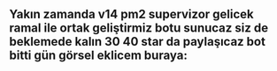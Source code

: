 ## Yakın zamanda v14 pm2 supervizor gelicek ramal ile ortak geliştirmiz botu sunucaz siz de beklemede kalın 30 40 star da paylaşıcaz bot bitti gün görsel eklicem buraya:
